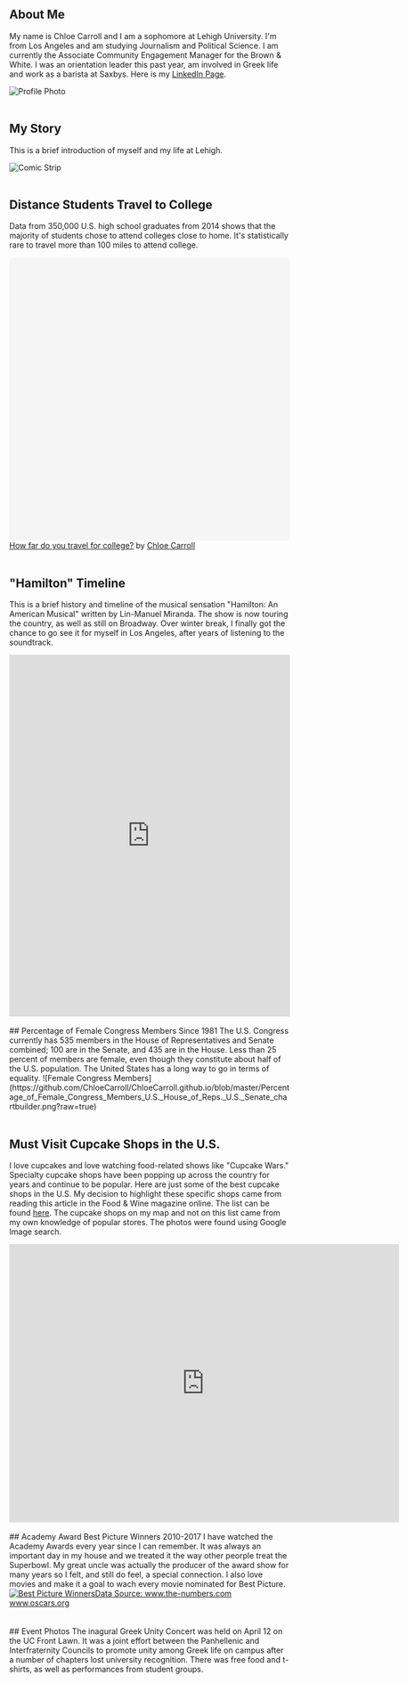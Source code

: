 ## About Me
My name is Chloe Carroll and I am a sophomore at Lehigh University.  I'm from Los Angeles and am studying Journalism and Political Science.  I am currently the Associate Community Engagement Manager for the Brown & White.  I was an orientation leader this past year, am involved in Greek life and work as a barista at Saxbys.
Here is my [LinkedIn Page](https://www.linkedin.com/in/chloe-carroll-b050b4140/).

 ![Profile Photo](https://github.com/ChloeCarroll/ChloeCarroll.github.io/blob/master/Github%20propic.png?raw=true)
<br>
<br>
## My Story
This is a brief introduction of myself and my life at Lehigh.

![Comic Strip](https://github.com/ChloeCarroll/ChloeCarroll.github.io/blob/master/Comic%20strip:%20My%20story.png?raw=true)
<br>
<br>
## Distance Students Travel to College
Data from 350,000 U.S. high school graduates from 2014 shows that the majority of students chose to attend colleges close to home.  It's statistically rare to travel more than 100 miles to attend college.

<div class="canva-embed" data-height-ratio="1" data-design-id="DACt6pSMaOk" style="padding:100% 5px 5px 5px;background:rgba(0,0,0,0.03);border-radius:8px;"></div><script async src="https://sdk.canva.com/v1/embed.js"></script><a href="https://www.canva.com/design/DACt6pSMaOk/view?utm_content=DACt6pSMaOk&utm_campaign=designshare&utm_medium=embeds&utm_source=link" target="_blank">How far do you travel for college?</a> by <a href="https://www.canva.com/cmc320?utm_campaign=designshare&utm_medium=embeds&utm_source=link" target="_blank">Chloe Carroll</a>
<br>
<br>

## "Hamilton" Timeline
This is a brief history and timeline of the musical sensation "Hamilton: An American Musical" written by Lin-Manuel Miranda. The show is now touring the country, as well as still on Broadway. Over winter break, I finally got the chance to go see it for myself in Los Angeles, after years of listening to the soundtrack.

<iframe src='https://cdn.knightlab.com/libs/timeline3/latest/embed/index.html?source=1qhQkuTfN5P19l5kFndkGTJkci8imhv16b0xgli7WX2o&font=Default&lang=en&initial_zoom=2&height=650' width='100%' height='650' webkitallowfullscreen mozallowfullscreen allowfullscreen frameborder='0'></iframe>

<br>
<br>
## Percentage of Female Congress Members Since 1981
The U.S. Congress currently has 535 members in the House of Representatives and Senate combined; 100 are in the Senate, and 435 are in the House.  Less than 25 percent of members are female, even though they constitute about half of the U.S. population.  The United States has a long way to go in terms of equality.
![Female Congress Members](https://github.com/ChloeCarroll/ChloeCarroll.github.io/blob/master/Percentage_of_Female_Congress_Members_U.S._House_of_Reps._U.S._Senate_chartbuilder.png?raw=true)
<br>
<br>

## Must Visit Cupcake Shops in the U.S.
I love cupcakes and love watching food-related shows like "Cupcake Wars." Specialty cupcake shops have been popping up across the country for years and continue to be popular.  Here are just some of the best cupcake shops in the U.S. My decision to highlight these specific shops came from reading this article in the Food & Wine magazine online. The list can be found [here](http://www.foodandwine.com/slideshows/best-cupcakes-us#1). The cupcake shops on my map and not on this list came from my own knowledge of popular stores. The photos were found using Google Image search.
<iframe width="700" height="500" scrolling="no" frameborder="no" src="https://fusiontables.google.com/embedviz?q=select+col0+from+14jca94CNgshjdNNZ6rm1-gNGbUYW_goqTUhfvgzr&amp;viz=MAP&amp;h=false&amp;lat=55.32804279251582&amp;lng=-98.21387449999997&amp;t=1&amp;z=4&amp;l=col0&amp;y=2&amp;tmplt=2&amp;hml=ONE_COL_LAT_LNG"></iframe>
<br>
<br>
## Academy Award Best Picture Winners 2010-2017
I have watched the Academy Awards every year since I can remember.  It was always an important day in my house and we treated it the way other peorple treat the Superbowl. My great uncle was actually the producer of the award show for many years so I felt, and still do feel, a special connection. I also love movies and make it a goal to wach every movie nominated for Best Picture. 
<div class='tableauPlaceholder' id='viz1520889850546' style='position: relative'><noscript><a href='#'><img alt='Best Picture WinnersData Source: www.the-numbers.com www.oscars.org 'src='https:&#47;&#47;public.tableau.com&#47;static&#47;images&#47;Os&#47;OscarBestPictures2010-2017&#47;Story1&#47;1_rss.png' style='border: none' /></a></noscript><object class='tableauViz'  style='display:none;'><paramname='host_url'value='https%3A%2F%2Fpublic.tableau.com%2F' /> <param name='embed_code_version' value='3' /> <param name='site_root' value='' /><param name='name' value='OscarBestPictures2010-2017&#47;Story1' /><param name='tabs' value='no' /><param name='toolbar' value='yes' /><paramname='static_image'value='https:&#47;&#47;public.tableau.com&#47;static&#47;images&#47;Os&#47;OscarBestPictures2010-2017&#47;Story1&#47;1.png' /> <param name='animate_transition' value='yes' /><param name='display_static_image' value='yes' /><param name='display_spinner' value='yes' /><param name='display_overlay' value='yes' /><param name='display_count'value='yes' /><param name='filter' value='publish=yes' /></object></div><script type='text/javascript'>var divElement = document.getElementById('viz1520889850546');var vizElement = divElement.getElementsByTagName('object')[0];vizElement.style.width='100%';vizElement.style.height=(divElement.offsetWidth*0.75)+'px';var scriptElement = document.createElement('script');scriptElement.src = 'https://public.tableau.com/javascripts/api/viz_v1.js';                    vizElement.parentNode.insertBefore(scriptElement, vizElement);</script>
<br>
<br>
## Event Photos
The inagural Greek Unity Concert was held on April 12 on the UC Front Lawn. It was a joint effort between the Panhellenic and Interfraternity Councils to promote unity among Greek life on campus after a number of chapters lost university recognition.  There was free food and t-shirts, as well as performances from student groups. 

